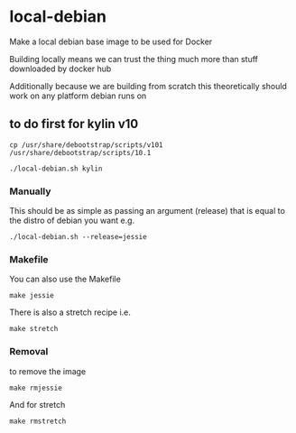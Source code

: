 # local-debian

Make a local debian base image to be used for Docker

Building locally means we can trust the thing much more than stuff downloaded by docker hub

Additionally because we are building from scratch this theoretically should work on any platform debian runs on

## to do first for kylin v10
```
cp /usr/share/debootstrap/scripts/v101 /usr/share/debootstrap/scripts/10.1

./local-debian.sh kylin
```

### Manually

This should be as simple as passing an argument (release) that is equal to the distro of debian you want e.g.

```
./local-debian.sh --release=jessie
```

### Makefile

You can also use the Makefile

```
make jessie
```

There is also a stretch recipe i.e.
```
make stretch
```

### Removal

to remove the image

```
make rmjessie
```

And for stretch

```
make rmstretch
```
